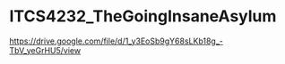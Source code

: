 # ITCS4232_TheGoingInsaneAsylum
https://drive.google.com/file/d/1_y3EoSb9gY68sLKb18g_-TbV_yeGrHU5/view

